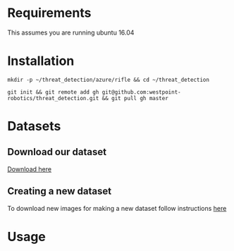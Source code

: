 # Requirements
This assumes you are running ubuntu 16.04

# Installation
	
	mkdir -p ~/threat_detection/azure/rifle && cd ~/threat_detection
	
	git init && git remote add gh git@github.com:westpoint-robotics/threat_detection.git && git pull gh master


# Datasets
## Download our dataset
[Download here](https://github.com/westpoint-robotics/threat_detection/tree/master/scripts)


## Creating a new dataset
To download new images for making a new dataset follow instructions [here](https://github.com/westpoint-robotics/threat_detection/tree/master/download_images)

# Usage
